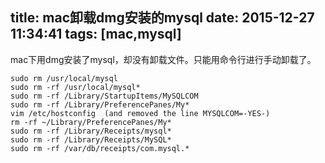 title: mac卸载dmg安装的mysql
date: 2015-12-27 11:34:41
tags: [mac,mysql]
---
mac下用dmg安装了mysql，却没有卸载文件。只能用命令行进行手动卸载了。
<!-- more -->
``` shell
sudo rm /usr/local/mysql    
sudo rm -rf /usr/local/mysql*    
sudo rm -rf /Library/StartupItems/MySQLCOM      
sudo rm -rf /Library/PreferencePanes/My*     
vim /etc/hostconfig  (and removed the line MYSQLCOM=-YES-)     
rm -rf ~/Library/PreferencePanes/My*     
sudo rm -rf /Library/Receipts/mysql*     
sudo rm -rf /Library/Receipts/MySQL*    
sudo rm -rf /var/db/receipts/com.mysql.*     
```